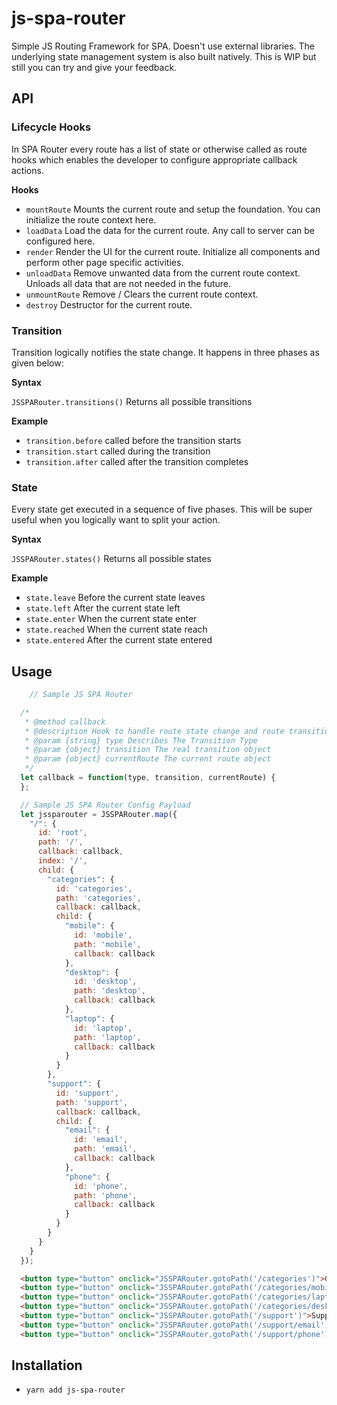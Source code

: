 # js-spa-router
Simple JS Routing Framework for SPA. Doesn't use external libraries. The underlying state management system is also built natively. This is WIP but still you can try and give your feedback.

## API

### Lifecycle Hooks

In SPA Router every route has a list of state or otherwise called as route hooks which enables the developer to configure appropriate callback actions.

**Hooks**

- `mountRoute` Mounts the current route and setup the foundation. You can initialize the route context here.
- `loadData` Load the data for the current route. Any call to server can be configured here.
- `render` Render the UI for the current route. Initialize all components and perform other page specific activities.
- `unloadData` Remove unwanted data from the current route context. Unloads all data that are not needed in the future.
- `unmountRoute` Remove / Clears the current route context.
- `destroy` Destructor for the current route.

### Transition

Transition logically notifies the state change. It happens in three phases as given below:

**Syntax**

`JSSPARouter.transitions()` Returns all possible transitions

**Example**

- `transition.before` called before the transition starts
- `transition.start` called during the transition
- `transition.after` called after the transition completes

### State

Every state get executed in a sequence of five phases. This will be super useful when you logically want to split your action.

**Syntax**

`JSSPARouter.states()` Returns all possible states

**Example**

- `state.leave` Before the current state leaves
- `state.left` After the current state left
- `state.enter` When the current state enter
- `state.reached` When the current state reach
- `state.entered` After the current state entered

## Usage

```javascript
	// Sample JS SPA Router

  /*
   * @method callback
   * @description Hook to handle route state change and route transitions
   * @param {string} type Describes The Transition Type
   * @param {object} transition The real transition object
   * @param {object} currentRoute The current route object
   */
  let callback = function(type, transition, currentRoute) {
  };

  // Sample JS SPA Router Config Payload
  let jssparouter = JSSPARouter.map({
    "/": {
      id: 'root',
      path: '/',
      callback: callback,
      index: '/',
      child: {
        "categories": {
          id: 'categories',
          path: 'categories',
          callback: callback,
          child: {
            "mobile": {
              id: 'mobile',
              path: 'mobile',
              callback: callback
            },
            "desktop": {
              id: 'desktop',
              path: 'desktop',
              callback: callback
            },
            "laptop": {
              id: 'laptop',
              path: 'laptop',
              callback: callback
            }
          }
        },
        "support": {
          id: 'support',
          path: 'support',
          callback: callback,
          child: {
            "email": {
              id: 'email',
              path: 'email',
              callback: callback
            },
            "phone": {
              id: 'phone',
              path: 'phone',
              callback: callback
            }
          }
        }
      }
    }
  });
```

```html
  <button type="button" onclick="JSSPARouter.gotoPath('/categories')">Categories</button>
  <button type="button" onclick="JSSPARouter.gotoPath('/categories/mobile')">Mobile</button>
  <button type="button" onclick="JSSPARouter.gotoPath('/categories/laptop')">Laptop</button>
  <button type="button" onclick="JSSPARouter.gotoPath('/categories/desktop')">Desktop</button>
  <button type="button" onclick="JSSPARouter.gotoPath('/support')">Support</button>
  <button type="button" onclick="JSSPARouter.gotoPath('/support/email')">Email</button>
  <button type="button" onclick="JSSPARouter.gotoPath('/support/phone')">Phone</button>
```

## Installation

* `yarn add js-spa-router`